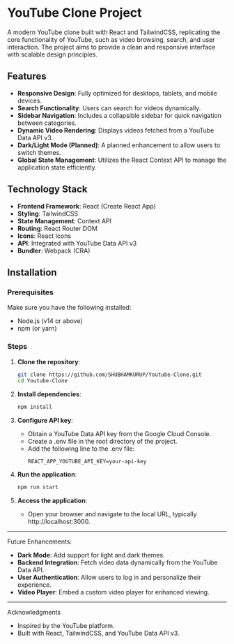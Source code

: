 # YouTube Clone Project

A modern YouTube clone built with React and TailwindCSS, replicating the core functionality of YouTube, such as video browsing, search, and user interaction. The project aims to provide a clean and responsive interface with scalable design principles.

## Features

- **Responsive Design**: Fully optimized for desktops, tablets, and mobile devices.
- **Search Functionality**: Users can search for videos dynamically.
- **Sidebar Navigation**: Includes a collapsible sidebar for quick navigation between categories.
- **Dynamic Video Rendering**: Displays videos fetched from a YouTube Data API v3.
- **Dark/Light Mode (Planned)**: A planned enhancement to allow users to switch themes.
- **Global State Management**: Utilizes the React Context API to manage the application state efficiently.

## Technology Stack

- **Frontend Framework**: React (Create React App)
- **Styling**: TailwindCSS
- **State Management**: Context API
- **Routing**: React Router DOM
- **Icons**: React Icons
- **API**: Integrated with YouTube Data API v3
- **Bundler**: Webpack (CRA)

## Installation

### Prerequisites

Make sure you have the following installed:

- Node.js (v14 or above)
- npm (or yarn)

### Steps

1. **Clone the repository**:
   ```bash
   git clone https://github.com/SHUBHAMKURUP/Youtube-Clone.git
   cd Youtube-Clone
   ```
2. **Install dependencies**:

   ```bash
   npm install
   ```

3. **Configure API key**:

   - Obtain a YouTube Data API key from the Google Cloud Console.
   - Create a .env file in the root directory of the project.
   - Add the following line to the .env file:
     ```env
     REACT_APP_YOUTUBE_API_KEY=your-api-key
     ```

4. **Run the application**:

   ```bash
   npm run start
   ```

5. **Access the application**:
   - Open your browser and navigate to the local URL, typically http://localhost:3000.

---

Future Enhancements:

- **Dark Mode**: Add support for light and dark themes.
- **Backend Integration**: Fetch video data dynamically from the YouTube Data API.
- **User Authentication**: Allow users to log in and personalize their experience.
- **Video Player**: Embed a custom video player for enhanced viewing.

---

Acknowledgments

- Inspired by the YouTube platform.
- Built with React, TailwindCSS, and YouTube Data API v3.
